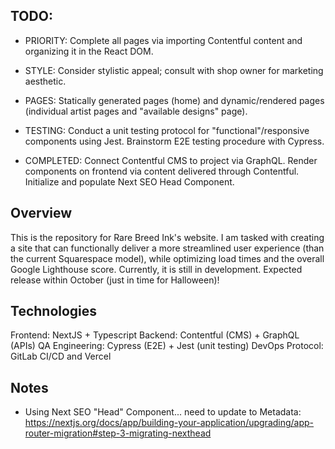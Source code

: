 ## TODO:
- PRIORITY: Complete all pages via importing Contentful content and organizing it in the React DOM.
- STYLE: Consider stylistic appeal; consult with shop owner for marketing aesthetic.
- PAGES: Statically generated pages (home) and dynamic/rendered pages (individual artist pages and "available designs" page).
- TESTING: Conduct a unit testing protocol for "functional"/responsive components using Jest. Brainstorm E2E testing procedure with Cypress.

- COMPLETED: Connect Contentful CMS to project via GraphQL. Render components on frontend via content delivered through Contentful. Initialize and populate Next SEO Head Component.

## Overview
This is the repository for Rare Breed Ink's website. I am tasked with creating a site that can functionally deliver a more streamlined user experience (than the current Squarespace model), while optimizing load times and the overall Google Lighthouse score. Currently, it is still in development. Expected release within October (just in time for Halloween)!

## Technologies
Frontend: NextJS + Typescript
Backend: Contentful (CMS) + GraphQL (APIs)
QA Engineering: Cypress (E2E) + Jest (unit testing)
DevOps Protocol: GitLab CI/CD and Vercel

## Notes
- Using Next SEO "Head" Component... need to update to Metadata: https://nextjs.org/docs/app/building-your-application/upgrading/app-router-migration#step-3-migrating-nexthead